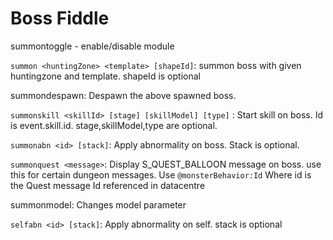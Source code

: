 # Boss Fiddle

summontoggle - enable/disable module

`summon <huntingZone> <template> [shapeId]`: summon boss with given huntingzone and template. shapeId is optional

summondespawn: Despawn the above spawned boss.

`summonskill <skillId> [stage] [skillModel] [type]` : Start skill on boss. Id is event.skill.id.  stage,skillModel,type are optional.

`summonabn <id> [stack]`: Apply abnormality on boss. Stack is optional.

`summonquest <message>`: Display S_QUEST_BALLOON message on boss. use this for certain dungeon messages. Use `@monsterBehavior:Id` Where id is the Quest message Id referenced in datacentre

summonmodel: Changes model parameter

`selfabn <id> [stack]`: Apply abnormality on self. stack is optional
